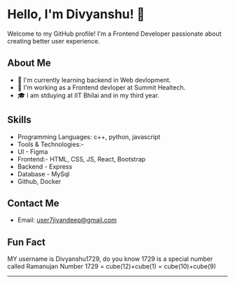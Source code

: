 # Hello, I'm Divyanshu! 👋

Welcome to my GitHub profile! I'm a Frontend Developer passionate about creating better user experience.

## About Me

- 🌱 I'm currently learning backend in Web devlopment.
- 💼 I'm working as a Frontend devloper at Summit Healtech.
- 🎓 I am stduying at IIT Bhilai and in my third year.

## Skills

- Programming Languages: c++, python, javascript
- Tools & Technologies:-
- UI - Figma
- Frontend:- HTML, CSS, JS, React, Bootstrap
- Backend - Express
- Database - MySql
- Github, Docker

## Contact Me

- Email: user7jivandeep@gmail.com

## Fun Fact

MY username is Divyanshu1729, do you know 1729 is a special number called Ramanujan Number
1729 = cube(12)+cube(1) = cube(10)+cube(9)

---

<!---
Divyanshu1729/Divyanshu1729 is a ✨ special ✨ repository because its `README.md` (this file) appears on your GitHub profile.
You can click the Preview link to take a look at your changes.
--->
